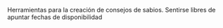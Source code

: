 Herramientas para la creación de consejos de sabios.
Sentirse libres de apuntar fechas de disponibilidad
